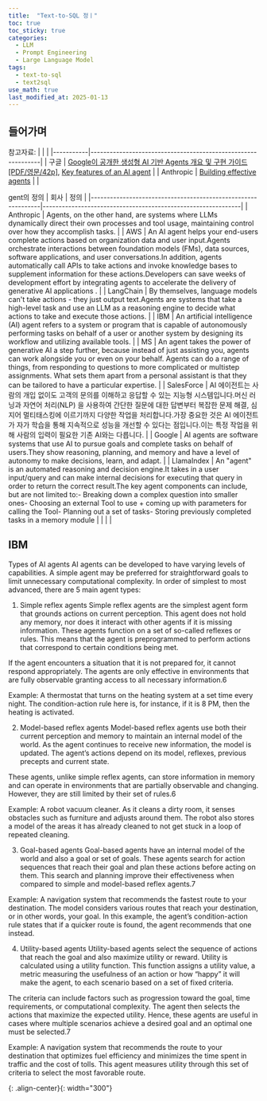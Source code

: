 ```yaml
---
title:  "Text-to-SQL 정ㅣ"
toc: true
toc_sticky: true
categories:
  - LLM
  - Prompt Engineering
  - Large Language Model
tags:
  - text-to-sql
  - text2sql
use_math: true
last_modified_at: 2025-01-13
---
```


## 들어가며

참고자료:
|           |                                                              |
|-----------|--------------------------------------------------------------|
| 구글        | [Google이 공개한 생성형 AI 기반 Agents 개요 및 구현 가이드 \[PDF/영문/42p\]](https://discuss.pytorch.kr/t/google-ai-agents-pdf-42p/5788), [Key features of an AI agent](https://cloud.google.com/discover/what-are-ai-agents#key-features-of-an-ai-agent) |
| Anthropic | [Building effective agents](https://www.anthropic.com/research/building-effective-agents) |                                                      |


gent의 정의
| 회사                                                           | 정의                                                           |
|--------------------------------------------------------------|--------------------------------------------------------------|
| Anthropic | Agents, on the other hand, are systems where LLMs dynamically direct their own processes and tool usage, maintaining control over how they accomplish tasks. |
| AWS                                                          | An AI agent helps your end-users complete actions based on organization data and user input.Agents orchestrate interactions between foundation models (FMs), data sources, software applications, and user conversations.In addition, agents automatically call APIs to take actions and invoke knowledge bases to supplement information for these actions.Developers can save weeks of development effort by integrating agents to accelerate the delivery of generative AI applications . |
| LangChain                                                    | By themselves, language models can't take actions - they just output text.Agents are systems that take a high-level task and use an LLM as a reasoning engine to decide what actions to take and execute those actions. |
| IBM                                                          | An artificial intelligence (AI) agent refers to a system or program that is capable of autonomously performing tasks on behalf of a user or another system by designing its workflow and utilizing available tools. |
| MS                                                           | An agent takes the power of generative AI a step further, because instead of just assisting you, agents can work alongside you or even on your behalf. Agents can do a range of things, from responding to questions to more complicated or multistep assignments. What sets them apart from a personal assistant is that they can be tailored to have a particular expertise. |
| SalesForce | AI 에이전트는 사람의 개입 없이도 고객의 문의를 이해하고 응답할 수 있는 지능형 시스템입니다.머신 러닝과 자연어 처리(NLP) 을 사용하여 간단한 질문에 대한 답변부터 복잡한 문제 해결, 심지어 멀티태스킹에 이르기까지 다양한 작업을 처리합니다.가장 중요한 것은 AI 에이전트가 자가 학습을 통해 지속적으로 성능을 개선할 수 있다는 점입니다.이는 특정 작업을 위해 사람의 입력이 필요한 기존 AI와는 다릅니다. |
| Google | AI agents are software systems that use AI to pursue goals and complete tasks on behalf of users.They show reasoning, planning, and memory and have a level of autonomy to make decisions, learn, and adapt. |
| LlamaIndex | An "agent" is an automated reasoning and decision engine.It takes in a user input/query and can make internal decisions for executing that query in order to return the correct result.The key agent components can include, but are not limited to:- Breaking down a complex question into smaller ones- Choosing an external Tool to use + coming up with parameters for calling the Tool- Planning out a set of tasks- Storing previously completed tasks in a memory module |
|                                                              |                                                              |




## IBM

Types of AI agents
AI agents can be developed to have varying levels of capabilities. A simple agent may be preferred for straightforward goals to limit unnecessary computational complexity. In order of simplest to most advanced, there are 5 main agent types:

1. Simple reflex agents
Simple reflex agents are the simplest agent form that grounds actions on current perception. This agent does not hold any memory, nor does it interact with other agents if it is missing information. These agents function on a set of so-called reflexes or rules. This means that the agent is preprogrammed to perform actions that correspond to certain conditions being met.

If the agent encounters a situation that it is not prepared for, it cannot respond appropriately. The agents are only effective in environments that are fully observable granting access to all necessary information.6

Example: A thermostat that turns on the heating system at a set time every night. The condition-action rule here is, for instance, if it is 8 PM, then the heating is activated.

2. Model-based reflex agents
Model-based reflex agents use both their current perception and memory to maintain an internal model of the world. As the agent continues to receive new information, the model is updated. The agent’s actions depend on its model, reflexes, previous precepts and current state.

These agents, unlike simple reflex agents, can store information in memory and can operate in environments that are partially observable and changing. However, they are still limited by their set of rules.6

Example: A robot vacuum cleaner. As it cleans a dirty room, it senses obstacles such as furniture and adjusts around them. The robot also stores a model of the areas it has already cleaned to not get stuck in a loop of repeated cleaning.

3. Goal-based agents
Goal-based agents have an internal model of the world and also a goal or set of goals. These agents search for action sequences that reach their goal and plan these actions before acting on them. This search and planning improve their effectiveness when compared to simple and model-based reflex agents.7

Example: A navigation system that recommends the fastest route to your destination. The model considers various routes that reach your destination, or in other words, your goal. In this example, the agent’s condition-action rule states that if a quicker route is found, the agent recommends that one instead.

4. Utility-based agents
Utility-based agents select the sequence of actions that reach the goal and also maximize utility or reward. Utility is calculated using a utility function. This function assigns a utility value, a metric measuring the usefulness of an action or how “happy” it will make the agent, to each scenario based on a set of fixed criteria.

The criteria can include factors such as progression toward the goal, time requirements, or computational complexity. The agent then selects the actions that maximize the expected utility. Hence, these agents are useful in cases where multiple scenarios achieve a desired goal and an optimal one must be selected.7

Example: A navigation system that recommends the route to your destination that optimizes fuel efficiency and minimizes the time spent in traffic and the cost of tolls. This agent measures utility through this set of criteria to select the most favorable route.




{: .align-center}{: width="300"}

